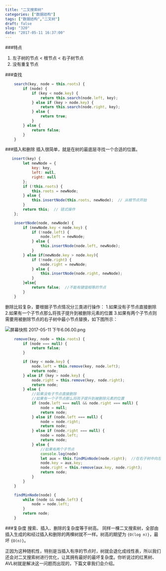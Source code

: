 ```yaml
---
title: "二叉搜索树"
categories: ["数据结构"]
tags: ["数据结构","二叉树"]
draft: false
slug: "320"
date: "2017-05-11 16:37:00"
---
```


###特点

1. 左子树的节点 < 根节点 < 右子树节点
2. 没有重复节点

###查找
```js
    search(key, node = this.roots) {
        if (node) {
            if (key < node.key) {
                return this.search(node.left, key);
            } else if (key > node.key) {
                return this.search(node.right, key);
            } else {
                return true;
            }
        } else {
            return false;
        }
    }
```
###插入和删除
插入很简单，就是在树的最底层寻找一个合适的位置。
```js
   insert(key) {
        let newNode = {
            key: key,
            left: null,
            right: null
        };
        if (!this.roots) {
            this.roots = newNode;
        } else {
            this.insertNode(this.roots, newNode);  // 从根节点开始
        }
        return this;  // 链式操作
    };

    insertNode(node, newNode) {
        if (newNode.key < node.key) {
            if (!node.left) {
                node.left = newNode;
            } else {
                this.insertNode(node.left, newNode);
            }
        } else if(newNode.key > node.key){
            if (!node.right) {
                node.right = newNode;
            } else {
                this.insertNode(node.right, newNode);
            }
        }else{
            return false;  //不能有键值相等的节点
        }
    }
```

删除比较复杂，要根据子节点情况分三类进行操作：
1.如果没有子节点直接删除
2.如果有一个子节点那么将孩子提升到被删除元素的位置
3.如果有两个子节点则需要用被删除节点的右子树中最小节点替换，如下图所示：

![屏幕快照 2017-05-11 下午6.06.00.png][1]

```js
    remove(key, node = this.roots) {
        if (node === null) {
            return false;
        }

        if (key < node.key) {
            node.left = this.remove(key, node.left);
            return node;
        } else if (key > node.key) {
            node.right = this.remove(key, node.right);
            return node;
        } else {
            //如果没有子节点直接删除
            //如果有一个子节点那么将孩子提升到被删除元素的位置
            if (node.left === null && node.right === null) {
                node = null;
                return node;
            } else if (node.left === null) {
                node = node.right;
                return node;
            } else if (node.right === null) {
                node = node.left;
                return node;
            } else {
                //如果有两个子节点
                console.log(node)
                let aux = this.findMinNode(node.right);  //在右子树中向左到尽头找到最小节点
                node.key = aux.key;
                node.right = this.remove(aux.key, node.right);
                return node;
            }
        }
    }

    findMinNode(node) {
        while (node && node.left) {
            node = node.left;
        }
        return node;
    }
```

###复杂度
搜索、插入、删除的复杂度等于树高。
同样一棵二叉搜索树，全部由插入生成的和经过插入和删除的两棵树就不一样。树高的期望为 `{O(log n)}`，最坏 `{O(n)}`。

正因为这种随机性，特别是当插入有序的节点时，树就会退化成线性表，所以我们还会对二叉搜索树进行优化，让其拥有最好的最坏复杂度。你听说过的红黑树、AVL树就是解决这一问题而出现的，下篇文章我们会介绍。


  [1]: http://img.zhangchen915.com/2017/05/1056027145.png
